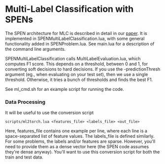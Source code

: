 # Multi-Label Classification with SPENs

The SPEN architecture for MLC is described in detail in our [paper](https://people.cs.umass.edu/~belanger/belanger_spen_icml.pdf). It is implemented in SPENMultiLabelClassification.lua, with some general functionality added in SPENProblem.lua. See main.lua for a description of the command line arguments. 


SPENMultiLabelClassification calls MultiLabelEvaluation.lua, which computes F1 score. This depends on a threshold, between 0 and 1, for converting soft decisions to hard decisions. If you use the -predictionThresh argument (eg., when evaluating on your test set), then we use a single threshold. Otherwise, it tries a bunch of thresholds and finds the best F1.


See ml_cmd.sh for an example script for running the code.

### Data Processing
It will be useful to use the conversion script

`scripts/ml2torch.lua <features_file> <labels_file> <out_file>`

Here, features_file contains one example per line, where each line is a space-separated list of feature values. The labels_file is defined similarly. For some problems, the labels and/or features are sparse. However, you'll need to provide them as a dense vector here (the SPEN code assumes they're dense anyway). You'll want to use this conversion script for both the train and test data. 

